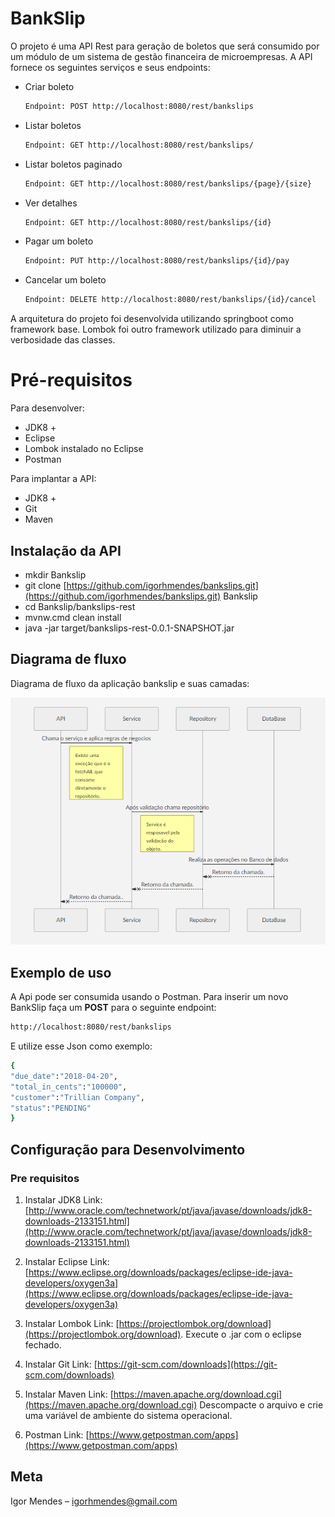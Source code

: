 
# BankSlip
O projeto é uma API Rest para geração de boletos que será consumido por um módulo de um sistema de gestão financeira de microempresas. A API  fornece os seguintes serviços e seus endpoints:

- Criar boleto
	```sh
	Endpoint: POST http://localhost:8080/rest/bankslips
	```
- Listar boletos
	```sh
	Endpoint: GET http://localhost:8080/rest/bankslips/
	```
- Listar boletos paginado
	```sh
	Endpoint: GET http://localhost:8080/rest/bankslips/{page}/{size}
	```
- Ver detalhes
	```sh
	Endpoint: GET http://localhost:8080/rest/bankslips/{id}
	```
- Pagar um boleto
	```sh
	Endpoint: PUT http://localhost:8080/rest/bankslips/{id}/pay
	```
- Cancelar um boleto
	```sh
	Endpoint: DELETE http://localhost:8080/rest/bankslips/{id}/cancel
	```
A arquitetura do projeto foi desenvolvida utilizando springboot como framework base. Lombok foi outro framework utilizado para diminuir a verbosidade das classes.


# Pré-requisitos

Para desenvolver:
-   JDK8 +
-   Eclipse
-   Lombok instalado no Eclipse
-   Postman

Para implantar a API:
-   JDK8 +
-   Git
-   Maven

## Instalação da API

-   mkdir Bankslip
-   git clone  [https://github.com/igorhmendes/bankslips.git](https://github.com/igorhmendes/bankslips.git)  Bankslip
-   cd Bankslip/bankslips-rest
-   mvnw.cmd clean install
-   java -jar target/bankslips-rest-0.0.1-SNAPSHOT.jar

## Diagrama de fluxo

Diagrama de fluxo da aplicação bankslip e suas camadas:

![](https://github.com/igorhmendes/bankslips/blob/master/sequence-flow.PNG?raw=true)

## Exemplo de uso

A Api pode ser consumida usando o Postman. Para inserir um novo BankSlip faça um ****POST**** para o seguinte endpoint:
```sh
http://localhost:8080/rest/bankslips
```
E utilize esse Json como exemplo:
```sh
{
"due_date":"2018-04-20",
"total_in_cents":"100000",
"customer":"Trillian Company",
"status":"PENDING"
}
```

## Configuração para Desenvolvimento

### Pre requisitos

1.  Instalar JDK8 Link:
  [http://www.oracle.com/technetwork/pt/java/javase/downloads/jdk8-downloads-2133151.html](http://www.oracle.com/technetwork/pt/java/javase/downloads/jdk8-downloads-2133151.html)
    
2.  Instalar Eclipse Link:  [https://www.eclipse.org/downloads/packages/eclipse-ide-java-developers/oxygen3a](https://www.eclipse.org/downloads/packages/eclipse-ide-java-developers/oxygen3a) 

4.  Instalar Lombok Link: [https://projectlombok.org/download](https://projectlombok.org/download). Execute o .jar com o eclipse fechado.

5.  Instalar Git Link:  [https://git-scm.com/downloads](https://git-scm.com/downloads)
    
6.  Instalar Maven Link:  [https://maven.apache.org/download.cgi](https://maven.apache.org/download.cgi)  Descompacte o arquivo e crie uma variável de ambiente do sistema operacional.
    
7.  Postman Link:  [https://www.getpostman.com/apps](https://www.getpostman.com/apps)

## Meta

Igor Mendes – igorhmendes@gmail.com

